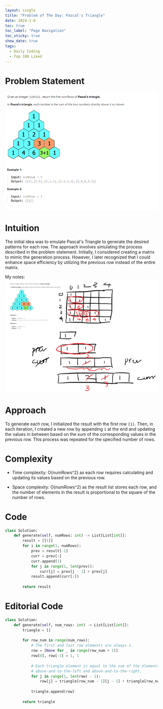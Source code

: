 ```yaml
---
layout: single
title: "Problem of The Day: Pascal's Triangle"
date: 2024-1-8
toc: true
toc_label: "Page Navigation"
toc_sticky: true
show_date: true
tags:
  - Daily Coding
  - Top 100 Liked
---
```

# Problem Statement
[![problem](/assets/images/2024-01-08_14-19-18-pascal.png)](/assets/images/2024-01-08_14-19-18-pascal.png)

# Intuition
The initial idea was to emulate Pascal's Triangle to generate the desired patterns for each row. The approach involves simulating the process described in the problem statement. Initially, I considered creating a matrix to mimic the generation process. However, I later recognized that I could enhance space efficiency by utilizing the previous row instead of the entire matrix.

My notes:
[![note](/assets/images/2024-01-08_14-45-53-pascal-note.png)](/assets/images/2024-01-08_14-45-53-pascal-note.png)

# Approach
To generate each row, I initialized the result with the first row `[1]`. Then, in each iteration, I created a new row by appending `1` at the end and updating the values in between based on the sum of the corresponding values in the previous row. This process was repeated for the specified number of rows.

# Complexity
- Time complexity:
 O(numRows^2) as each row requires calculating and updating its values based on the previous row.

- Space complexity:
O(numRows^2) as the result list stores each row, and the number of elements in the result is proportional to the square of the number of rows.

# Code
```python
class Solution:
    def generate(self, numRows: int) -> List[List[int]]:
        result = [[1]]
        for i in range(1, numRows):
            prev = result[-1]
            curr = prev[:]
            curr.append(1)
            for j in range(1, len(prev)):
                curr[j] = prev[j - 1] + prev[j]
            result.append(curr[:])
        
        return result
```

# Editorial Code
```python
class Solution:
    def generate(self, num_rows: int) -> List[List[int]]:
        triangle = []

        for row_num in range(num_rows):
            # The first and last row elements are always 1.
            row = [None for _ in range(row_num + 1)]
            row[0], row[-1] = 1, 1

            # Each triangle element is equal to the sum of the elements
            # above-and-to-the-left and above-and-to-the-right.
            for j in range(1, len(row) - 1):
                row[j] = triangle[row_num - 1][j - 1] + triangle[row_num - 1][j]

            triangle.append(row)

        return triangle
```